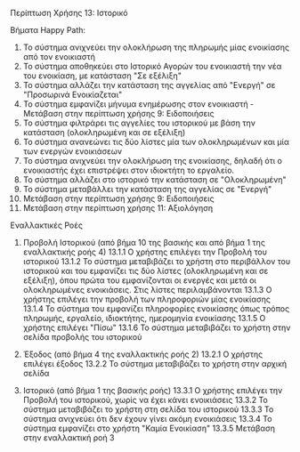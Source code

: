 Περίπτωση Χρήσης 13: Ιστορικό

Βήματα Happy Path:
1.  Το σύστημα ανιχνεύει την ολοκλήρωση της πληρωμής μίας ενοικίασης από τον ενοικιαστή
2.  Το σύστημα αποθηκεύει στο Ιστορικό Αγορών του ενοικιαστή την νέα του ενοικίαση, με κατάσταση "Σε εξέλιξη"
3.  Το σύστημα αλλάζει την κατάσταση της αγγελίας από "Ενεργή" σε "Προσωρινά Ενοικίαζεται"
4.  Το σύστημα εμφανίζει μήνυμα ενημέρωσης στον ενοικιαστή - Μετάβαση στην περίπτωση χρήσης 9: Ειδοποιήσεις 
5.  Το σύστημα φιλτράρει τις αγγελίες του ιστορικού με βάση την κατάσταση (ολοκληρωμένη και σε εξέλιξη)
6.  Το σύστημα ανανεώνει τις δύο λίστες μία των ολοκληρωμένων και μία των ενεργών ενοικιάσεων
7.  Το σύστημα ανιχνεύει την ολοκλήρωση της ενοικίασης, δηλαδή ότι ο ενοικιαστής έχει επιστρέψει στον ιδιοκτήτη το εργαλείο.
8.  Το σύστημα αλλάζει στο ιστορικό την κατάσταση σε "Ολοκληρωμένη"
9.  Το σύστημα μεταβάλλει την κατάσταση της αγγελίας σε "Ενεργή" 
10. Μετάβαση στην περίπτωση χρήσης 9: Ειδοποιήσεις 
11. Μετάβαση στην περίπτωση χρήσης 11: Αξιολόγηση 

Εναλλακτικές Ροές
1. Προβολή Ιστορικού (από βήμα 10 της βασικής και από βήμα 1 της εναλλακτικής ροής 4)
13.1.1 Ο χρήστης επιλέγει την Προβολή του ιστορικού
13.1.2 Το σύστημα μεταβιβάζει το χρήστη στο περιβάλλον του ιστορικού και του εμφανίζει τις δύο λίστες (ολοκληρωμένη και σε εξέλιξη), όπου πρώτα του εμφανίζονται οι ενεργές και μετά οι ολοκληρωμένες ενοικιάσεις. Στις λίστες περιλαμβάνονται 
13.1.3 Ο χρήστης επιλέγει την προβολή των πληροφοριών μίας ενοικίασης 
13.1.4 Το σύστημα του εμφανίζει πληροφορίες ενοικίασης όπως τρόπος πληρωμής, εργαλείο, ιδιοκτήτης, ημερομηνία ενοικίασης
13.1.5 Ο χρήστης επιλέγει "Πίσω"
13.1.6 Το σύστημα μεταβιβάζει το χρήστη στην σελίδα προβολής του ιστορικού

2. Έξοδος (από βήμα 4 της εναλλακτικής ροής 2)
13.2.1 Ο χρήστης επιλέγει έξοδος
13.2.2 Το σύστημα μεταβιβάζει το χρήστη στην αρχική σελίδα

3. Ιστορικό (από βήμα 1 της βασικής ροής)
13.3.1 Ο χρήστης επιλέγει την Προβολή του ιστορικού, χωρίς να έχει κάνει ενοικιάσεις
13.3.2 Το σύστημα μεταβιβάζει το χρήστη στη σελίδα του ιστορικού
13.3.3 Το σύστημα ανιχνεύει ότι δεν έχουν γίνει ακόμη ενοικιάσεις
13.3.4 Το σύστημα εμφανίζει στο χρήστη "Καμία Ενοικίαση"
13.3.5 Μετάβαση στην εναλλακτική ροή 3
